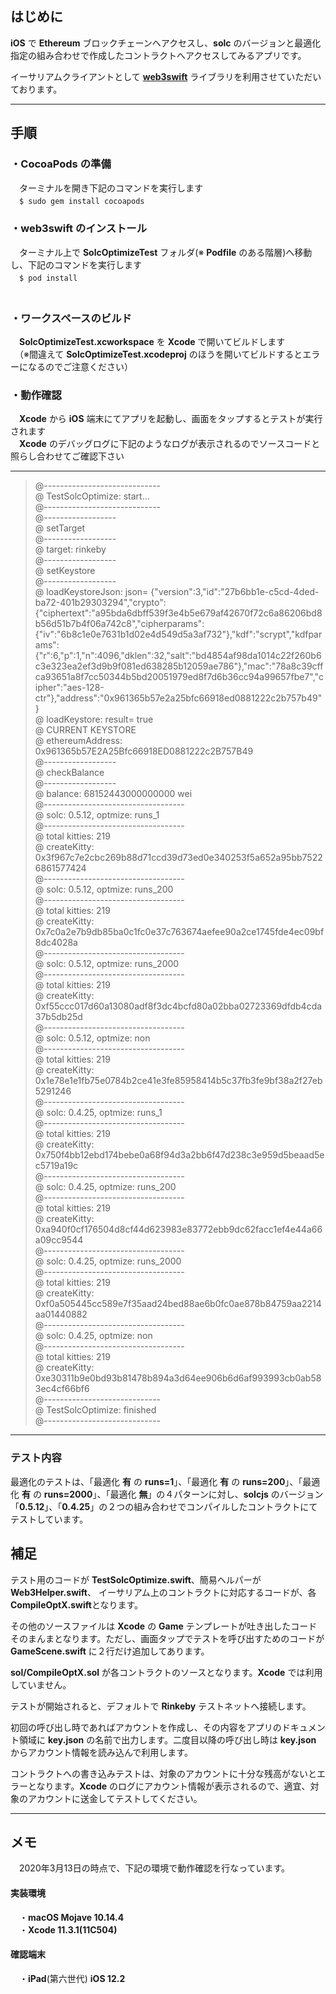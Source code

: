 ## はじめに  
**iOS** で **Ethereum** ブロックチェーンへアクセスし、**solc** のバージョンと最適化指定の組み合わせで作成したコントラクトへアクセスしてみるアプリです。  

イーサリアムクライアントとして [**web3swift**](https://github.com/matter-labs/web3swift)  ライブラリを利用させていただいております。     

----
## 手順  
### ・**CocoaPods** の準備
　ターミナルを開き下記のコマンドを実行します  
　`$ sudo gem install cocoapods`  

### ・**web3swift** のインストール
　ターミナル上で **SolcOptimizeTest** フォルダ(※ **Podfile** のある階層)へ移動し、下記のコマンドを実行します  
　`$ pod install`  
　
### ・ワークスペースのビルド
　**SolcOptimizeTest.xcworkspace** を **Xcode** で開いてビルドします  
　（※間違えて **SolcOptimizeTest.xcodeproj** のほうを開いてビルドするとエラーになるのでご注意ください）
　
### ・動作確認
　**Xcode** から **iOS** 端末にてアプリを起動し、画面をタップするとテストが実行されます  
　**Xcode** のデバッグログに下記のようなログが表示されるのでソースコードと照らし合わせてご確認下さい  

---

> @-----------------------------  
> @ TestSolcOptimize: start...  
> @-----------------------------  
> @------------------  
> @ setTarget  
> @------------------  
> @ target: rinkeby  
> @------------------  
> @ setKeystore  
> @------------------  
> @ loadKeystoreJson: json= {"version":3,"id":"27b6bb1e-c5cd-4ded-ba72-401b29303294","crypto":{"ciphertext":"a95bda6dbff539f3e4b5e679af42670f72c6a86206bd8b56d51b7b4f06a742c8","cipherparams":{"iv":"6b8c1e0e7631b1d02e4d549d5a3af732"},"kdf":"scrypt","kdfparams":{"r":6,"p":1,"n":4096,"dklen":32,"salt":"bd4854af98da1014c22f260b6c3e323ea2ef3d9b9f081ed638285b12059ae786"},"mac":"78a8c39cffca93651a8f7cc50344b5bd20051979ed8f7d6b36cc94a99657fbe7","cipher":"aes-128-ctr"},"address":"0x961365b57e2a25bfc66918ed0881222c2b757b49"}  
> @ loadKeystore: result= true  
> @ CURRENT KEYSTORE  
> @ ethereumAddress: 0x961365b57E2A25Bfc66918ED0881222c2B757B49  
> @------------------  
> @ checkBalance  
> @------------------  
> @ balance: 68152443000000000 wei  
> @-----------------------------------  
> @ solc: 0.5.12, optmize: runs_1  
> @-----------------------------------  
> @ total kitties: 219  
> @ createKitty: 0x3f967c7e2cbc269b88d71ccd39d73ed0e340253f5a652a95bb75226861577424  
> @-----------------------------------  
> @ solc: 0.5.12, optmize: runs_200  
> @-----------------------------------  
> @ total kitties: 219  
> @ createKitty: 0x7c0a2e7b9db85ba0c1fc0e37c763674aefee90a2ce1745fde4ec09bf8dc4028a  
> @-----------------------------------  
> @ solc: 0.5.12, optmize: runs_2000  
> @-----------------------------------  
> @ total kitties: 219  
> @ createKitty: 0xf55ccc017d60a13080adf8f3dc4bcfd80a02bba02723369dfdb4cda37b5db25d  
> @-----------------------------------  
> @ solc: 0.5.12, optmize: non  
> @-----------------------------------  
> @ total kitties: 219  
> @ createKitty: 0x1e78e1e1fb75e0784b2ce41e3fe85958414b5c37fb3fe9bf38a2f27eb5291246  
> @-----------------------------------  
> @ solc: 0.4.25, optmize: runs_1  
> @-----------------------------------  
> @ total kitties: 219  
> @ createKitty: 0x750f4bb12ebd174bebe0a68f94d3a2bb6f47d238c3e959d5beaad5ec5719a19c  
> @-----------------------------------  
> @ solc: 0.4.25, optmize: runs_200  
> @-----------------------------------  
> @ total kitties: 219  
> @ createKitty: 0xa940f0cf176504d8cf44d623983e83772ebb9dc62facc1ef4e44a66a09cc9544  
> @-----------------------------------  
> @ solc: 0.4.25, optmize: runs_2000  
> @-----------------------------------  
> @ total kitties: 219  
> @ createKitty: 0xf0a505445cc589e7f35aad24bed88ae6b0fc0ae878b84759aa2214aa01440882  
> @-----------------------------------  
> @ solc: 0.4.25, optmize: non  
> @-----------------------------------  
> @ total kitties: 219  
> @ createKitty: 0xe30311b9e0bd93b81478b894a3d64ee906b6d6af993993cb0ab583ec4cf66bf6  
> @-----------------------------  
> @ TestSolcOptimize: finished  
> @-----------------------------  

---

### テスト内容
最適化のテストは、「最適化 **有** の  **runs=1**」、「最適化 **有** の **runs=200**」、「最適化 **有** の  **runs=2000**」、「最適化 **無**」の４パターンに対し、**solcjs** のバージョン「**0.5.12**」、「**0.4.25**」の２つの組み合わせでコンパイルしたコントラクトにてテストしています。

## 補足

テスト用のコードが **TestSolcOptimize.swift**、簡易ヘルパーが **Web3Helper.swift**、 イーサリアム上のコントラクトに対応するコードが、各 **CompileOptX.swift**となります。  

その他のソースファイルは **Xcode** の **Game** テンプレートが吐き出したコードそのまんまとなります。ただし、画面タップでテストを呼び出すためのコードが **GameScene.swift** に２行だけ追加してあります。

**sol/CompileOptX.sol** が各コントラクトのソースとなります。**Xcode** では利用していません。

テストが開始されると、デフォルトで **Rinkeby** テストネットへ接続します。  

初回の呼び出し時であればアカウントを作成し、その内容をアプリのドキュメント領域に **key.json** の名前で出力します。二度目以降の呼び出し時は **key.json** からアカウント情報を読み込んで利用します。  

コントラクトへの書き込みテストは、対象のアカウントに十分な残高がないとエラーとなります。**Xcode** のログにアカウント情報が表示されるので、適宜、対象のアカウントに送金してテストしてください。
  
----
## メモ
　2020年3月13日の時点で、下記の環境で動作確認を行なっています。  

#### 実装環境
　・**macOS Mojave 10.14.4**  
　・**Xcode 11.3.1(11C504)**

#### 確認端末
　・**iPad**(第六世代) **iOS 12.2**  
